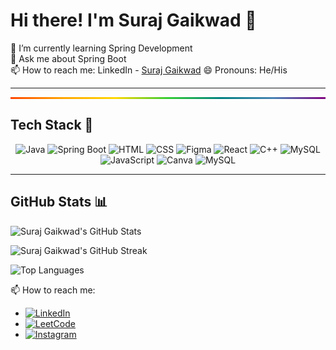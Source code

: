 # Hi there! I'm Suraj Gaikwad 👋

🌱 I’m currently learning Spring Development  
💬 Ask me about Spring Boot  
📫 How to reach me: LinkedIn - [Suraj Gaikwad]([https://www.linkedin.com/in/yourlinkedinprofile](https://www.linkedin.com/in/suraj-gaikwad-78013221b/))  
😄 Pronouns: He/His  

---

<!-- Add your colorful line here -->
<div style="height: 3px; background: linear-gradient(to right, #ff4500, #ffa500, #ffd700, #32cd32, #008080, #4682b4, #800080);"></div>


## Tech Stack 🚀
<p align="center">
  <img src="https://img.shields.io/badge/Java-%23ED8B00.svg?&style=for-the-badge&logo=java&logoColor=white" alt="Java" />
  <img src="https://img.shields.io/badge/Spring_Boot-%236DB33F.svg?&style=for-the-badge&logo=spring&logoColor=white" alt="Spring Boot" />
  <img src="https://img.shields.io/badge/HTML-%23E34F26.svg?&style=for-the-badge&logo=html5&logoColor=white" alt="HTML" />
  <img src="https://img.shields.io/badge/CSS-%231572B6.svg?&style=for-the-badge&logo=css3&logoColor=white" alt="CSS" />
  <img src="https://img.shields.io/badge/Figma-%23F24E1E.svg?&style=for-the-badge&logo=figma&logoColor=white" alt="Figma" />
  <img src="https://img.shields.io/badge/React-%2361DAFB.svg?&style=for-the-badge&logo=react&logoColor=white" alt="React" />
  <img src="https://img.shields.io/badge/C++-%2300599C.svg?&style=for-the-badge&logo=c%2B%2B&logoColor=white" alt="C++" />
  <img src="https://img.shields.io/badge/MySQL-%234479A1.svg?&style=for-the-badge&logo=mysql&logoColor=white" alt="MySQL" />
  <img src="https://img.shields.io/badge/JavaScript-%23F7DF1E.svg?&style=for-the-badge&logo=javascript&logoColor=black" alt="JavaScript" />
  <img src="https://img.shields.io/badge/Canva-%2300C4CC.svg?&style=for-the-badge&logo=canva&logoColor=white" alt="Canva" />
<img src="https://img.shields.io/badge/MySQL-%234479A1.svg?&style=for-the-badge&logo=mysql&logoColor=white" alt="MySQL" />

  <!-- Add more badges for your tech stack -->
</p>



---


## GitHub Stats 📊
<!-- GitHub Stats Card -->
![Suraj Gaikwad's GitHub Stats](https://github-readme-stats.vercel.app/api?username=imsuraj22&show_icons=true&count_private=true&hide=prs&theme=radical)

<!-- GitHub Streak Stats -->
 ![Suraj Gaikwad's GitHub Streak](https://github-readme-streak-stats.herokuapp.com/?user=imsuraj22&theme=dark) 

<!-- Top Languages Card -->
![Top Languages](https://github-readme-stats.vercel.app/api/top-langs/?username=imsuraj22&layout=compact&theme=dark)

📫 How to reach me:  
  - [![LinkedIn](https://img.shields.io/badge/LinkedIn-0077B5?style=for-the-badge&logo=linkedin&logoColor=white)]([https://www.linkedin.com/in/yourlinkedinprofile](https://www.linkedin.com/in/suraj-gaikwad-78013221b/))
  - [![LeetCode](https://img.shields.io/badge/LeetCode-%23FFA116?style=for-the-badge&logo=leetcode&logoColor=white)]([https://leetcode.com/yourleetcodeprofile](https://leetcode.com/Suraj2201/))
  - [![Instagram](https://img.shields.io/badge/Instagram-%23E4405F?style=for-the-badge&logo=instagram&logoColor=white)]([https://www.instagram.com/yourinstagramprofile](https://www.instagram.com/itssurajbtw?igsh=YTQwZjQ0NmI0OA==)https://www.instagram.com/itssurajbtw?igsh=YTQwZjQ0NmI0OA==)
